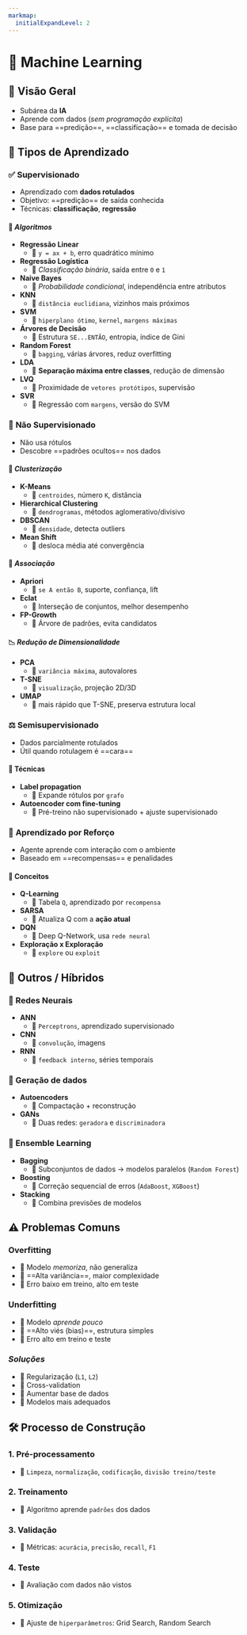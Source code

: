 ```yaml
---
markmap:
  initialExpandLevel: 2
---
```


# 🧠 **Machine Learning**

## 🎯 **Visão Geral**
- Subárea da **IA**
- Aprende com dados (*sem programação explícita*)
- Base para ==predição==, ==classificação== e tomada de decisão

## 🧬 **Tipos de Aprendizado**

### ✅ **Supervisionado**
- Aprendizado com **dados rotulados**
- Objetivo: ==predição== de saída conhecida
- Técnicas: **classificação**, **regressão**

#### 📌 *Algoritmos*
- **Regressão Linear**
  - 📎 `y = ax + b`, erro quadrático mínimo
- **Regressão Logística**
  - 📎 *Classificação binária*, saída entre `0` e `1`
- **Naive Bayes**
  - 📎 *Probabilidade condicional*, independência entre atributos
- **KNN**
  - 📎 `distância euclidiana`, vizinhos mais próximos
- **SVM**
  - 📎 `hiperplano ótimo`, `kernel`, `margens máximas`
- **Árvores de Decisão**
  - 📎 Estrutura `SE...ENTÃO`, entropia, índice de Gini
- **Random Forest**
  - 📎 `bagging`, várias árvores, reduz overfitting
- **LDA**
  - 📎 **Separação máxima entre classes**, redução de dimensão
- **LVQ**
  - 📎 Proximidade de `vetores protótipos`, supervisão
- **SVR**
  - 📎 Regressão com `margens`, versão do SVM

### 🚫 **Não Supervisionado**
- Não usa rótulos
- Descobre ==padrões ocultos== nos dados

#### 🧩 *Clusterização*
- **K-Means**
  - 📎 `centroides`, número `K`, distância
- **Hierarchical Clustering**
  - 📎 `dendrogramas`, métodos aglomerativo/divisivo
- **DBSCAN**
  - 📎 `densidade`, detecta outliers
- **Mean Shift**
  - 📎 desloca média até convergência

#### 🧾 *Associação*
- **Apriori**
  - 📎 `se A então B`, suporte, confiança, lift
- **Eclat**
  - 📎 Interseção de conjuntos, melhor desempenho
- **FP-Growth**
  - 📎 Árvore de padrões, evita candidatos

#### 📉 *Redução de Dimensionalidade*
- **PCA**
  - 📎 `variância máxima`, autovalores
- **T-SNE**
  - 📎 `visualização`, projeção 2D/3D
- **UMAP**
  - 📎 mais rápido que T-SNE, preserva estrutura local

### ⚖️ **Semisupervisionado**
- Dados parcialmente rotulados
- Útil quando rotulagem é ==cara==

#### 📌 Técnicas
- **Label propagation**
  - 📎 Expande rótulos por `grafo`
- **Autoencoder com fine-tuning**
  - 📎 Pré-treino não supervisionado + ajuste supervisionado

### 🧠 **Aprendizado por Reforço**
- Agente aprende com interação com o ambiente
- Baseado em ==recompensas== e penalidades

#### 📌 Conceitos
- **Q-Learning**
  - 📎 Tabela `Q`, aprendizado por `recompensa`
- **SARSA**
  - 📎 Atualiza Q com a **ação atual**
- **DQN**
  - 📎 Deep Q-Network, usa `rede neural`
- **Exploração x Exploração**
  - 📎 `explore` ou `exploit`

## 🧪 **Outros / Híbridos**

### 🔀 Redes Neurais
- **ANN**
  - 📎 `Perceptrons`, aprendizado supervisionado
- **CNN**
  - 📎 `convolução`, imagens
- **RNN**
  - 📎 `feedback interno`, séries temporais

### 🔄 Geração de dados
- **Autoencoders**
  - 📎 Compactação + reconstrução
- **GANs**
  - 📎 Duas redes: `geradora` e `discriminadora`

### 🎯 Ensemble Learning
- **Bagging**
  - 📎 Subconjuntos de dados → modelos paralelos (`Random Forest`)
- **Boosting**
  - 📎 Correção sequencial de erros (`AdaBoost`, `XGBoost`)
- **Stacking**
  - 📎 Combina previsões de modelos

## ⚠️ **Problemas Comuns**

### **Overfitting**
- 📎 Modelo *memoriza*, não generaliza
- 📎 ==Alta variância==, maior complexidade
- 📎 Erro baixo em treino, alto em teste

### **Underfitting**
- 📎 Modelo *aprende pouco*
- 📎 ==Alto viés (bias)==, estrutura simples
- 📎 Erro alto em treino e teste

### *Soluções*
- 📎 Regularização (`L1`, `L2`)
- 📎 Cross-validation
- 📎 Aumentar base de dados
- 📎 Modelos mais adequados

## 🛠️ **Processo de Construção**

### 1. **Pré-processamento**
- 📎 `Limpeza`, `normalização`, `codificação`, `divisão treino/teste`

### 2. **Treinamento**
- 📎 Algoritmo aprende `padrões` dos dados

### 3. **Validação**
- 📎 Métricas: `acurácia`, `precisão`, `recall`, `F1`

### 4. **Teste**
- 📎 Avaliação com dados não vistos

### 5. **Otimização**
- 📎 Ajuste de `hiperparâmetros`: Grid Search, Random Search
